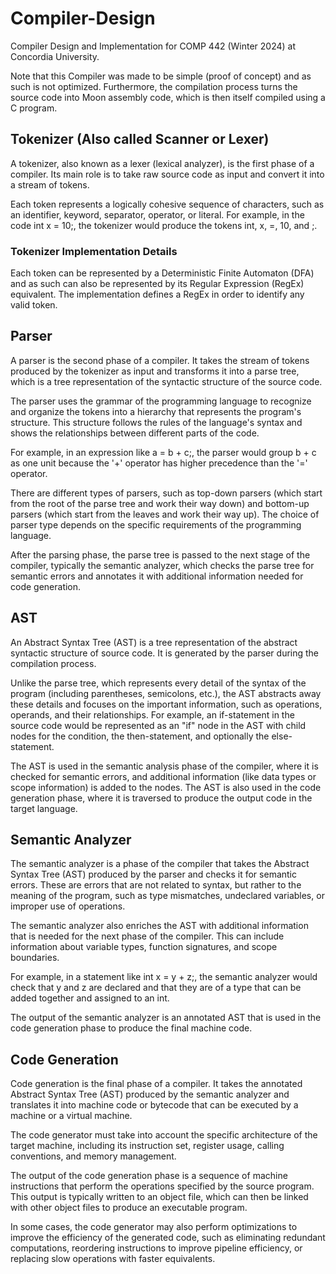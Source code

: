 # Compiler-Design
Compiler Design and Implementation for COMP 442 (Winter 2024) at Concordia University.

Note that this Compiler was made to be simple (proof of concept) and as such is not optimized.
Furthermore, the compilation process turns the source code into Moon assembly code, which is then itself compiled using a C program.

## Tokenizer (Also called Scanner or Lexer)
A tokenizer, also known as a lexer (lexical analyzer), is the first phase of a compiler. Its main role is to take raw source code as input and convert it into a stream of tokens.

Each token represents a logically cohesive sequence of characters, such as an identifier, keyword, separator, operator, or literal. For example, in the code int x = 10;, the tokenizer would produce the tokens int, x, =, 10, and ;.

### Tokenizer Implementation Details

Each token can be represented by a Deterministic Finite Automaton (DFA) and as such can also be represented by its Regular Expression (RegEx) equivalent. The implementation defines a RegEx in order to identify any valid token. 



## Parser

A parser is the second phase of a compiler. It takes the stream of tokens produced by the tokenizer as input and transforms it into a parse tree, which is a tree representation of the syntactic structure of the source code.

The parser uses the grammar of the programming language to recognize and organize the tokens into a hierarchy that represents the program's structure. This structure follows the rules of the language's syntax and shows the relationships between different parts of the code.

For example, in an expression like a = b + c;, the parser would group b + c as one unit because the '+' operator has higher precedence than the '=' operator.

There are different types of parsers, such as top-down parsers (which start from the root of the parse tree and work their way down) and bottom-up parsers (which start from the leaves and work their way up). The choice of parser type depends on the specific requirements of the programming language.

After the parsing phase, the parse tree is passed to the next stage of the compiler, typically the semantic analyzer, which checks the parse tree for semantic errors and annotates it with additional information needed for code generation.

## AST

An Abstract Syntax Tree (AST) is a tree representation of the abstract syntactic structure of source code. It is generated by the parser during the compilation process.

Unlike the parse tree, which represents every detail of the syntax of the program (including parentheses, semicolons, etc.), the AST abstracts away these details and focuses on the important information, such as operations, operands, and their relationships. For example, an if-statement in the source code would be represented as an "if" node in the AST with child nodes for the condition, the then-statement, and optionally the else-statement.

The AST is used in the semantic analysis phase of the compiler, where it is checked for semantic errors, and additional information (like data types or scope information) is added to the nodes. The AST is also used in the code generation phase, where it is traversed to produce the output code in the target language.

## Semantic Analyzer

The semantic analyzer is a phase of the compiler that takes the Abstract Syntax Tree (AST) produced by the parser and checks it for semantic errors. These are errors that are not related to syntax, but rather to the meaning of the program, such as type mismatches, undeclared variables, or improper use of operations.

The semantic analyzer also enriches the AST with additional information that is needed for the next phase of the compiler. This can include information about variable types, function signatures, and scope boundaries.

For example, in a statement like int x = y + z;, the semantic analyzer would check that y and z are declared and that they are of a type that can be added together and assigned to an int.

The output of the semantic analyzer is an annotated AST that is used in the code generation phase to produce the final machine code.

## Code Generation

Code generation is the final phase of a compiler. It takes the annotated Abstract Syntax Tree (AST) produced by the semantic analyzer and translates it into machine code or bytecode that can be executed by a machine or a virtual machine.

The code generator must take into account the specific architecture of the target machine, including its instruction set, register usage, calling conventions, and memory management.

The output of the code generation phase is a sequence of machine instructions that perform the operations specified by the source program. This output is typically written to an object file, which can then be linked with other object files to produce an executable program.

In some cases, the code generator may also perform optimizations to improve the efficiency of the generated code, such as eliminating redundant computations, reordering instructions to improve pipeline efficiency, or replacing slow operations with faster equivalents.